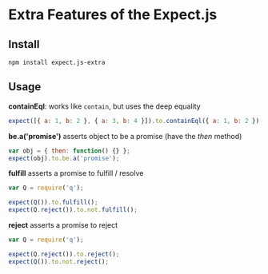 # Extra Features of the Expect.js

## Install

```
npm install expect.js-extra
```

## Usage

**containEql**: works like `contain`, but uses the deep equality

```js
expect([{ a: 1, b: 2 }, { a: 3, b: 4 }]).to.containEql({ a: 1, b: 2 });
```

**be.a('promise')** asserts object to be a promise (have the *then* method)

```js
var obj = { then: function() {} };
expect(obj).to.be.a('promise');
```
**fulfill** asserts a promise to fulfill / resolve

```js
var Q = require('q');

expect(Q()).to.fulfill();
expect(Q.reject()).to.not.fulfill();
```

**reject** asserts a promise to reject

```js
var Q = require('q');

expect(Q.reject()).to.reject();
expect(Q()).to.not.reject();
```
